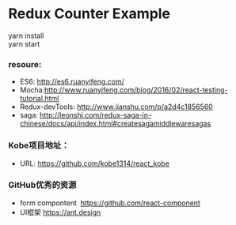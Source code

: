  # Redux Counter Example
  
 yarn install<br>
 yarn start
 
 ### resoure:
 * ES6: http://es6.ruanyifeng.com/
 * Mocha:http://www.ruanyifeng.com/blog/2016/02/react-testing-tutorial.html
 * Redux-devTools: http://www.jianshu.com/p/a2d4c1856560
 * saga: http://leonshi.com/redux-saga-in-chinese/docs/api/index.html#createsagamiddlewaresagas
 
 ### Kobe项目地址：
 * URL: https://github.com/kobe1314/react_kobe
 
 
### GitHub优秀的资源
*  form compontent  https://github.com/react-component
*  UI框架  https://ant.design
